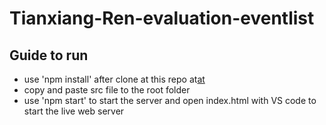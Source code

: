 # Tianxiang-Ren-evaluation-eventlist

## Guide to run

- use 'npm install' after clone at this repo at[at](https://github.com/ZipengChen1832/event-list-json-server) 
- copy and paste src file to the root folder
- use 'npm start' to start the server and open index.html with VS code to start the live web server 
